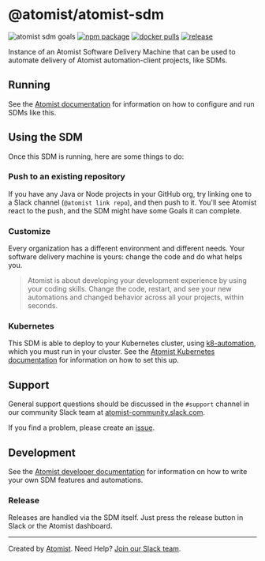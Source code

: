 # @atomist/atomist-sdm

![atomist sdm goals](http://badge.atomist.com/T29E48P34/atomist/atomist-sdm/cae23976-e51c-4e19-b9cd-f7c445c53712)
[![npm package](https://img.shields.io/npm/v/@atomist/atomist-sdm.svg)](https://www.npmjs.com/package/@atomist/atomist-sdm)
[![docker pulls](https://img.shields.io/docker/pulls/atomist/atomist-sdm.svg)](https://hub.docker.com/r/atomist/atomist-sdm)
[![release](https://img.shields.io/github/tag/atomist/atomist-sdm.svg)](https://github.com/atomist/atomist-sdm/releases/latest)

Instance of an Atomist Software Delivery Machine that can be used to
automate delivery of Atomist automation-client projects, like SDMs.

## Running

See the [Atomist documentation][atomist-docs] for information on how
to configure and run SDMs like this.

[atomist-docs]: https://docs.atomist.com/ (Atomist Documentation)

## Using the SDM

Once this SDM is running, here are some things to do:

### Push to an existing repository

If you have any Java or Node projects in your GitHub org, try linking
one to a Slack channel (`@atomist link repo`), and then push to it.
You'll see Atomist react to the push, and the SDM might have some
Goals it can complete.

### Customize

Every organization has a different environment and different
needs. Your software delivery machine is yours: change the code and do
what helps you.

> Atomist is about developing your development experience by using
> your coding skills. Change the code, restart, and see your new
> automations and changed behavior across all your projects, within
> seconds.

### Kubernetes

This SDM is able to deploy to your Kubernetes cluster, using
[k8-automation](https://github.com/atomist/k8-automation), which you
must run in your cluster.  See the [Atomist Kubernetes
documentation][atomist-kube] for information on how to set this up.

[atomist-kube]: https://docs.atomist.com/user/kubernetes/ (Atomist Kubernetes Documentation)

## Support

General support questions should be discussed in the `#support`
channel in our community Slack team
at [atomist-community.slack.com][slack].

If you find a problem, please create an [issue][].

[issue]: https://github.com/atomist/splunk-sdm/issues

## Development

See the [Atomist developer documentation][atomist-dev] for information
on how to write your own SDM features and automations.

[atomist-dev]: https://docs.atomist.com/developer/ (Atomist Developer Documentation)

### Release

Releases are handled via the SDM itself.  Just press the release
button in Slack or the Atomist dashboard.

---

Created by [Atomist][atomist].
Need Help?  [Join our Slack team][slack].

[atomist]: https://atomist.com/ (Atomist - How Teams Deliver Software)
[slack]: https://join.atomist.com/ (Atomist Community Slack)
